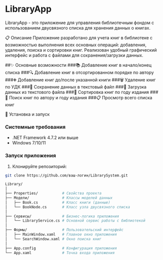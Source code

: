 # LibraryApp

LibraryApp - это приложение для управления библиотечным фондом с использованием двусвязного списка для хранения данных о книгах.

📋 Описание
Приложение разработано для учета книг в библиотеке с возможностью выполнения всех основных операций: добавления, удаления, поиска и сортировки книг. Реализован удобный графический интерфейс и работа с файлами для сохранения/загрузки данных.

##✨ Основные возможности
###📚 Добавление книг в начало/конец списка
###🔍 Добавление книг в отсортированном порядке по автору
###➕ Добавление книг до/после указанной книги
###🗑️ Удаление книг по УДК
###💾 Сохранение данных в текстовый файл
###📂 Загрузка данных из текстового файла
###📅 Сортировка книг по году издания
###🔎 Поиск книг по автору и году издания
###📋 Просмотр всего списка книг

🚀 Установка и запуск
### Системные требования
- .NET Framework 4.7.2 или выше
- Windows 7/10/11

### Запуск приложения
1. Клонируйте репозиторий:
```bash
git clone https://github.com/ваш-логин/LibrarySystem.git

Library/
│
├── Properties/           # Свойства проекта
├── Модели/               # Классы моделей данных
│   ├── Book.cs           # Класс книги (данные)
│   └── BookNode.cs       # Класс узла двусвязного списка
│
├── Сервисы/              # Бизнес-логика приложения
│   └── LibraryService.cs # Основной сервис работы с библиотекой
│
├── Формы/                # Пользовательский интерфейс
│   ├── MainWindow.xaml   # Главное окно приложения
│   └── SearchWindow.xaml # Окно поиска книг
│
├── App.config            # Конфигурация приложения
└── App.xaml              # Точка входа приложения



